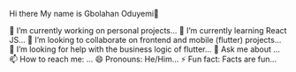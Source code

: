  Hi there My name is Gbolahan Oduyemi👋


🔭 I’m currently working on personal projects...
🌱 I’m currently learning React JS...
👯 I’m looking to collaborate on frontend and mobile (flutter) projects...
 🤔 I’m looking for help with the business logic of flutter...
💬 Ask me about ...
 📫 How to reach me: ...
 😄 Pronouns: He/Him...
 ⚡ Fun fact: Facts are fun...

